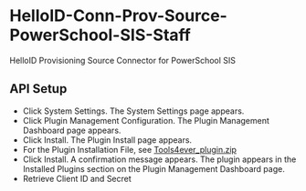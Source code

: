 # HelloID-Conn-Prov-Source-PowerSchool-SIS-Staff
HelloID Provisioning Source Connector for PowerSchool SIS

## API Setup
- Click System Settings. The System Settings page appears.
- Click Plugin Management Configuration. The Plugin Management Dashboard page appears.
- Click Install. The Plugin Install page appears.
- For the Plugin Installation File, see  [Tools4ever_plugin.zip](assets/Tools4ever_plugin.zip)
- Click Install. A confirmation message appears. The plugin appears in the Installed Plugins section on the Plugin Management Dashboard page.
- Retrieve Client ID and Secret
